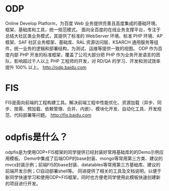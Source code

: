 # ODP
Online Develop Platform，为百度 Web 业务提供完善且高度集成的基础环境、框架、基础库和工具，统一规范模式。
面向全百度的在线业务支撑平台，专注于总结大社区类业务模式，其提供了标准的 WebServer 环境、标准 PHP 环境、AP 框架、SAF 社区业务框架、基础库、RAL 资源访问层、KSARCH 通用服务等组件，统一业务的逻辑和部署结构，为测试、运维等提供一致的视图。
ODP 作为百度内部 PHP 开发的标准框架，覆盖了公司大部分把 PHP 作为业务开发语言的团队，影响超过千人以上 PHP 工程师的开发，对 RD/QA 的学习、开发和测试效率提升 100% 以上。
http://odp.baidu.com

# FIS
FIS是面向前端的工程构建工具。解决前端工程中性能优化、资源加载（异步、同步、按需、预加载、依赖管理、合并、内嵌）、模块化开发、自动化工具、开发规范、代码部署等问题。
http://fis.baidu.com


# odpfis是什么？
odpfis是为使用ODP+FIS框架的同学提供已经封装好常用基础库的的Demo示例应用模板。
Demo中集成了后端ODP的base封装、mongo等常用第三方类、建议的mvcs封装示例；前端FIS的base封装、datatables等常用第三方基础库、建议的前端开发示例；CI自动部署shell等。
同进提供了相关的工具及文档说明，以便于新同学快速学习和使用ODP+FIS框架，同时也方便老同学使用此模板快速创建新的项目进行开发。


